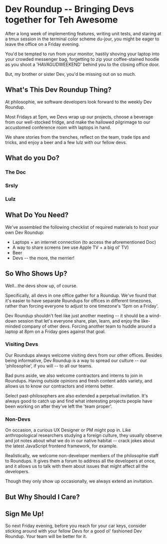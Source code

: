 # Dev Roundup  -- Bringing Devs together for Teh Awesome

After a long week of implementing features, writing unit tests, and
staring at a tmux session in the terminal color scheme du-jour,
you might be eager to leave the office on a Friday evening.

You'd be tempted to run from your monitor, hastily shoving
your laptop into your crowded messenger bag, forgetting
to zip your coffee-stained hoodie as you shoot a 'HAVAGUDWEEKEND' behind you
to the closing office door.

But, my brother or sister Dev, you'd be missing out on so much.

## What's This Dev Roundup Thing?

At philosophie, we software developers look forward to the weekly Dev
Roundup.

Most Fridays at 5pm, we Devs wrap up our projects, choose a beverage from
our well-stocked fridge, and make the hallowed
pilgrimage to our accustomed conference room with laptops in hand.

We share stories from the trenches, reflect on the team, trade tips and tricks,
and enjoy a beer and a few lulz with our fellow devs.


## What do you Do?

### The Doc

### Srsly

### Lulz


## What Do You Need?

We've assembled the following checklist of required materials to host
your own Dev Roundup:

* Laptops + an internet connection (to access the aforementioned Doc)
* A way to share screens (we use Apple TV + a big ol' TV)
* Beer
* Devs -- the more, the merrier!


## So Who Shows Up?

Well...the devs show up, of course.

Specifically, all devs in one office gather for a Roundup. We've found that
it's easier to have separate Roundups for offices in different timezones,
rather than forcing everyone to adjust to one timezone's '5pm on a Friday'.

Dev Roundup shouldn't feel like just another meeting -- it should be a
wind-down session that let's everyone share, plan, learn, and enjoy the
like-minded company of other devs. Forcing another team to
huddle around a laptop at 8pm on a Friday goes against that goal.

### Visiting Devs
Our Roundups always welcome visiting devs from our other offices. Besides
being informative, Dev Roundup is a way to spread our culture --
our 'philosophie', if you will -- to all our teams.

Bad puns aside, we also welcome contractors and interns to join in Roundups.
Having outside opinions and fresh content adds variety,
and allows us to know our contractors and interns better.

Select past-philosophers are also extended a perpetual invitation. It's always
good to catch up and find what interesting projects people have been
working on after they've left the 'team proper'.

### Non-Devs
On occasion, a curious UX Designer or PM might pop in. Like anthropological
researchers studying a foreign culture, they usually observe and jot notes
about what we do in our native habitat --
crack jokes about the latest JavaScript frontend framework, for example.

Realistically, we welcome non-developer members of the philosophie staff to
Roundups. It gives them a forum to address all the developers at once,
and it allows us to talk with them about issues that might affect
all the developers.

Though they only show up occasionally, we always extend an invitation.


## But Why Should I Care?


## Sign Me Up!

So next Friday evening, before you reach for your car keys, consider sticking
around with your fellow Devs for a good ol' fashioned Dev Roundup. Your
team will be better for it.

